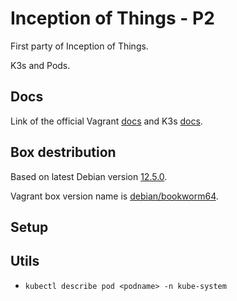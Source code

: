 # Inception of Things - P2

First party of Inception of Things.

K3s and Pods.

## Docs
Link of the official Vagrant [docs](https://developer.hashicorp.com/vagrant/docs) and K3s [docs](https://docs.k3s.io/).

## Box destribution

Based on latest Debian version [12.5.0](https://www.debian.org/News/2024/20240210).

Vagrant box version name is [debian/bookworm64](https://app.vagrantup.com/debian/boxes/bookworm64).

## Setup

## Utils

- `kubectl describe pod <podname> -n kube-system`

